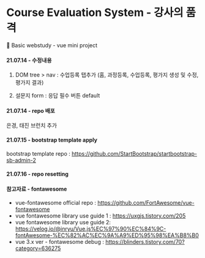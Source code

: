 # Course Evaluation System - 강사의 품격

🔗 Basic webstudy - vue mini project

####

#### 21.07.14 - 수정내용

1. DOM tree > nav : 수업등록 탭추가
   (홈, 과정등록, 수업등록, 평가지 생성 및 수정, 평가지 결과)

2. 설문지 form : 응답 필수 버튼 default

#### 21.07.14 - repo 배포

은경, 태진 브런치 추가

#### 21.07.15 - bootstrap template apply

bootstrap template repo : https://github.com/StartBootstrap/startbootstrap-sb-admin-2

#### 21.07.16 - repo resetting

#### 참고자료 - fontawesome

-   vue-fontawesome official repo : https://github.com/FortAwesome/vue-fontawesome
-   vue fontawesome library use guide 1 : https://uxgjs.tistory.com/205
-   vue fontawesome library use guide 2: https://velog.io/@inryu/Vue.js%EC%97%90%EC%84%9C-fontAwesome-%EC%82%AC%EC%9A%A9%ED%95%98%EA%B8%B0
-   vue 3.x ver - fontawesome debug : https://blinders.tistory.com/70?category=636275
